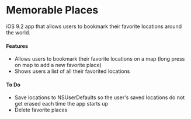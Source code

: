 # Memorable Places
iOS 9.2 app that allows users to bookmark their favorite locations around the world.

#### Features
- Allows users to bookmark their favorite locations on a map (long press on map to add a new favorite place)
- Shows users a list of all their favorited locations

#### To Do
- Save locations to NSUserDefaults so the user's saved locations do not get erased each time the app starts up
- Delete favorite places

